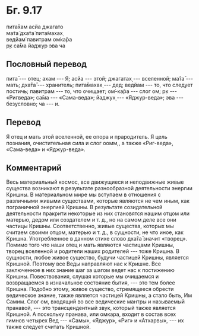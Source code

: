 # Бг. 9.17
пита̄хам асйа джагато<br/>
ма̄та̄ дха̄та̄ пита̄махах̣<br/>
ведйам̇ павитрам ом̇ка̄ра<br/>
р̣к са̄ма йаджур эва ча
## Пословный перевод

пита̄ --- отец; ахам --- Я; асйа --- этой; джагатах̣ --- вселенной; ма̄та̄
--- мать; дха̄та̄ --- хранитель; пита̄махах̣ --- дед; ведйам --- то, что
следует постичь; павитрам --- то, что очищает; ом̇-ка̄ра --- слог ом; р̣к
--- «Ригведа»; са̄ма --- «Сама-веда»; йаджух̣ --- «Яджур-веда»; эва ---
безусловно; ча --- и.

## Перевод

Я отец и мать этой вселенной, ее опора и прародитель. Я цель познания,
очистительная сила и слог оомм,, а также «Риг-веда», «Сама-веда» и
«Яджур-веда».

## Комментарий

Весь материальный космос, все движущиеся и неподвижные живые существа
возникают в результате разнообразной деятельности энергии Кришны. В
материальном мире мы вступаем в отношения с различными живыми
существами, которые являются не чем иным, как пограничной энергией
Кришны. В результате созидательной деятельности пракрити некоторые из
них становятся нашим отцом или матерью, дедом или создателем и т. д., но
на самом деле все они частицы Кришны. Соответственно, живые существа,
которых мы считаем своими отцом, матерью и т. д., в сущности, не что
иное, как Кришна. Употребленное в данном стихе слово дха̄та̄ значит
«творец». Помимо того что наши отец и мать являются частицами Кришны,
творец вселенной и родители наших родителей --- тоже Кришна. В сущности,
любое живое существо, будучи частицей Кришны, является Кришной. Поэтому
все Веды направляют нас к Кришне. Все заключенное в них знание шаг за
шагом ведет нас к постижению Кришны. Повествования, слушая которые мы
очищаемся и возвращаемся в изначальное состояние бытия, --- это тем
более Кришна. Подобно этому, живое существо, стремящееся обрести
ведическое знание, также является частицей Кришны, а стало быть, Им
Самим. Слог ом, входящий во все ведические мантры и называемый пранавой,
--- это трансцендентный звук, который также является Кришной. А
поскольку пранава, или омкара, входит в состав всех гимнов четырех Вед
--- «Самы», «Яджур», «Риг» и «Атхарвы», --- их также следует считать
Кришной.
